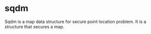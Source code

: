 # sqdm

Sqdm is a map data structure for secure point location problem.
It is a structure that secures a map.
